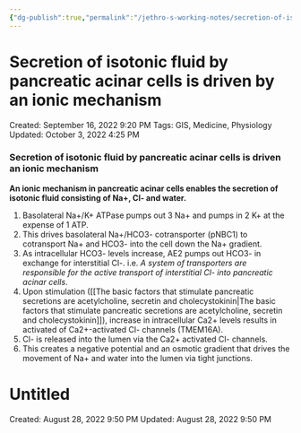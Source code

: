 ```yaml
---
{"dg-publish":true,"permalink":"/jethro-s-working-notes/secretion-of-isotonic-fluid-by-pancreatic-acinar-c/","dgPassFrontmatter":true}
---
```



# Secretion of isotonic fluid by pancreatic acinar cells is driven by an ionic mechanism

Created: September 16, 2022 9:20 PM
Tags: GIS, Medicine, Physiology
Updated: October 3, 2022 4:25 PM

### Secretion of isotonic fluid by pancreatic acinar cells is driven an ionic mechanism

**An ionic mechanism in pancreatic acinar cells enables the secretion of isotonic fluid consisting of Na+, Cl- and water.**

1. Basolateral Na+/K+ ATPase pumps out 3 Na+ and pumps in 2 K+ at the expense of 1 ATP.
2. This drives basolateral Na+/HCO3- cotransporter (pNBC1) to cotransport Na+ and HCO3- into the cell down the Na+ gradient.
3. As intracellular HCO3- levels increase, AE2 pumps out HCO3- in exchange for interstitial Cl-. i.e. *A system of transporters are responsible for the active transport of interstitial Cl- into pancreatic acinar cells*.
4. Upon stimulation ([[The basic factors that stimulate pancreatic secretions are acetylcholine, secretin and cholecystokinin\|The basic factors that stimulate pancreatic secretions are acetylcholine, secretin and cholecystokinin]]), increase in intracellular Ca2+ levels results in activated of Ca2+-activated Cl- channels (TMEM16A).
5. Cl- is released into the lumen via the Ca2+ activated Cl- channels.
6. This creates a negative potential and an osmotic gradient that drives the movement of Na+ and water into the lumen via tight junctions.


<div class="transclusion internal-embed is-loaded"><div class="markdown-embed">





# Untitled

Created: August 28, 2022 9:50 PM
Updated: August 28, 2022 9:50 PM

</div></div>
